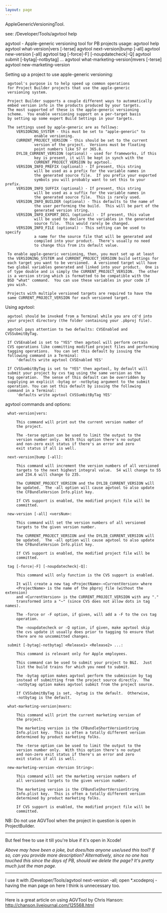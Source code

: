 ```yaml
---
layout: page
---
```


AppleGenericVersioningTool.

see: /Developer/Tools/agvtool help

    
 agvtool - Apple-generic versioning tool for PB projects
   usage:
     agvtool help
     agvtool what-version|vers [-terse]
     agvtool next-version|bump [-all]
     agvtool new-version [-all] <versNum>
     agvtool tag [-force|-F] [-noupdatecheck|-Q]
     agvtool submit [-bytag|-notbytag] <Release1> <Release2> ...
     agvtool what-marketing-version|mvers [-terse]
     agvtool new-marketing-version <versString>
 
 Setting up a project to use apple-generic versioning:
 
     agvtool's purpose is to help speed up common operations
     for Project Builder projects that use the apple-generic
     versioning system.
 
     Project Builder supports a couple different ways to automatically
     embed version info in the products produced by your targets.
     The most supported of these is the apple-generic versioning
     scheme.  You enable versioning support on a per-target basis
     by setting up some expert Build Settings in your targets.
 
     The settings used by apple-generic are as follows:
         VERSIONING_SYSTEM - this must be set to "apple-generic" to
                 enable versioning.
         CURRENT_PROJECT_VERSION - this should be set to the current
                 version of the project.  Versions must be floating
                 point numbers like 57 or 365.8.
         DYLIB_CURRENT_VERSION (optional) - used for frameworks, if this
                 key is present, it will be kept in synch with the
                 CURRENT_PROJECT_VERSION by agvtool.
         VERSION_INFO_PREFIX (optional) - If present, this string
                 will be used as a prefix for the variable names in
                 the generated source file.  If you prefix your exported
                 symbols you will probably want to set this to your prefix.
         VERSION_INFO_SUFFIX (optional) - If present, this string
                 will be used as a suffix for the variable names in
                 the generated source file.  This is rarely used.
         VERSION_INFO_BUILDER (optional) - This defaults to the name of
                 the user performing the build.  This will be part of the
                 generated version string.
         VERSION_INFO_EXPORT_DECL (optional) - If present, this value
                 will be used to declare the variables in the generated
                 source file.  This would rarely be changed.
         VERSION_INFO_FILE (optional) - This setting can be used to specify
                 a name for the source file that will be generated and
                 compiled into your product.  There's usually no need 
                 to change this from its default value.
 
     To enable apple-generic versioning, then, you must set up at least
     the VERSIONING_SYSTEM and CURRENT_PROJECT_VERSION build settings for
     each target you want to be versioned.  A versioned target will have
     two global variables generated and linked into your product.  One is
     of type double and is simply the CURRENT_PROJECT_VERSION.  The other
     is a version string which is formatted to be compatible with the
     BSD "what" command.  You can use these variables in your code if
     you wish.
 
     Projects with multiple versioned targets are required to have the
     same CURRENT_PROJECT_VERSION for each versioned target.
 
 
 Using agvtool:
 
     agvtool should be invoked from a Terminal while you are cd'd into
     your project directory (the folder containing your .pbproj file).
 
     agvtool pays attention to two defaults: CVSEnabled and CVSSubmitByTag.
 
     If CVSEnabled is set to "YES" then agvtool will perform certain
     CVS operations like committing modified project files and performing
     tagging operations.  You can set this default by issuing the
     following command in a Terminal:
         'defaults write agvtool CVSEnabled YES'
 
     If CVSSumbitByTag is set to "YES" then agvtool, by default will
     submit your project by cvs tag using the same version as the
     tag operation.  The sense of this default can be overridden by 
     supplying an explicit -bytag or -notbytag argument to the submit 
     operation. You can set this default by issuing the following
     command in a Terminal:
         'defaults write agvtool CVSSumbitByTag YES'
 
 agvtool commands and options:
 
     what-version|vers:
 
         This command will print out the current version number of 
         the project.
 
         The -terse option can be used to limit the output to the 
         version number only.  With this option there's no output 
         and non-zero exit status if there's an error and zero 
         exit status if all is well.
 
     next-version|bump [-all]:
 
         This command will increment the version numbers of all versioned
         targets to the next highest integral value.  54 will change to 55
         and 234.6 will change to 235.
 
         The CURRENT_PROJECT_VERSION and the DYLIB_CURRENT_VERSION will
         be updated.  The -all option will cause agvtool to also update
         the CFBundleVersion Info.plist key.
 
         If CVS support is enabled, the modified project file will be 
         committed.
 
     new-version [-all] <versNum>:
 
         This command will set the version numbers of all versioned
         targets to the given version number.
 
         The CURRENT_PROJECT_VERSION and the DYLIB_CURRENT_VERSION will
         be updated.  The -all option will cause agvtool to also update
         the CFBundleVersion Info.plist key.
 
         If CVS support is enabled, the modified project file will be 
         committed.
 
     tag [-force|-F] [-noupdatecheck|-Q]:
 
         This command will only function is the CVS support is enabled.
 
         It will create a new tag <ProjectName>-<CurrentVersion> where
         <ProjectName> is the name of the pbproj file (without the extension)
         and <CurrentVersion> is the CURRENT_PROJECT_VERSION with any "." 
         transformed into a "~" (since CVS does not allow dots in tag names).
 
         The -force or -F option, if given, will add a -F to the cvs tag 
         operation.
 
         The -noupdatecheck or -Q option, if given, make agvtool skip 
         the cvs update it usually does prior to tagging to ensure that
         there are no uncommitted changes.
 
     submit [-bytag|-notbytag] <Release1> <Release2> ...:
 
         This command is relevant only for Apple employees.
 
         This command can be used to submit your project to B&I.  Just 
         list the build trains for which you need to submit.
 
         The -bytag option makes agvtool perform the submission by tag
         instead of submitting from the project source directly.  The 
         -notbytag option makes agvtool submit from the project source.
 
         If CVSSubmitByTag is set, -bytag is the default.  Otherwise,
         -notbytag is the default.
 
     what-marketing-version|mvers:
 
         This command will print the current marketing version of 
         the project.
 
         The marketing version is the CFBundleShortVersionString
         Info.plist key.  This is often a totally different version
         determined by product marketing folks.
 
         The -terse option can be used to limit the output to the 
         version number only.  With this option there's no output 
         and non-zero exit status if there's an error and zero 
         exit status if all is well.
 
     new-marketing-version <Version String>:
 
         This command will set the marketing version numbers of
         all versioned targets to the given version number.
 
         The marketing version is the CFBundleShortVersionString
         Info.plist key.  This is often a totally different version
         determined by product marketing folks.
 
         If CVS support is enabled, the modified project file will be 
         committed.


NB:  Do not use AGVTool when the project in question is open in ProjectBuilder.

----
But feel free to use it till you're blue if it's open in Xcode!

*Above may have been a joke, but does/has anyone use/used this tool? If so, can you provide more description? Alternatively, since no one has touched this since the days of PB, should we delete the page? It's pretty much just the man page.*

----

I use it with     /Developer/Tools/agvtool next-version -all; open *.xcodeproj - having the man page on here I think is unnecessary too.

----
Here is a great article on using AGVTool by Chris Hanson: http://chanson.livejournal.com/125568.html

